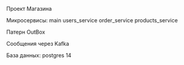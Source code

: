 Проект Магазина


Микросервисы:
main
users_service
order_service
products_service

Патерн OutBox

Сообщения через Kafka

База данных: postgres 14